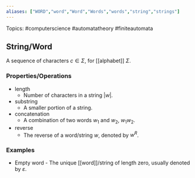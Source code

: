 ```yaml
---
aliases: ["WORD","word","Word","Words","words","string","strings"] 
---
```

Topics: #computerscience #automatatheory #finiteautomata

## String/Word
A sequence of characters $c\in \Sigma$, for [[alphabet]] $\Sigma$. 

### Properties/Operations
- length
	- Number of characters in a string $|w|$.
- substring
	- A smaller portion of a string. 
- concatenation
	- A combination of two words $w_1$ and $w_2$, $w_1w_2$.
- reverse
	- The reverse of a word/string $w$, denoted by $w^R$.

### Examples
- Empty word - The unique [[word]]/string of length zero, usually denoted by $\varepsilon$.

